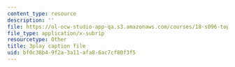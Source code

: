 ```yaml
---
content_type: resource
description: ''
file: https://ol-ocw-studio-app-qa.s3.amazonaws.com/courses/18-s096-topics-in-mathematics-with-applications-in-finance-fall-2013/bf0c38b49f2a3a11afa86ac7cf80f3f5_wvXDB9dMdEo.srt
file_type: application/x-subrip
resourcetype: Other
title: 3play caption file
uid: bf0c38b4-9f2a-3a11-afa8-6ac7cf80f3f5
---
```

